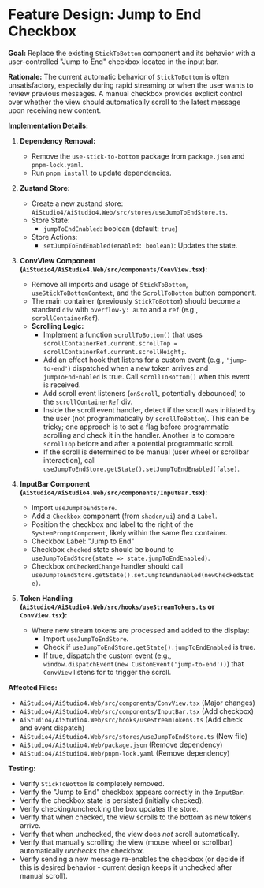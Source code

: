 ﻿# Feature Design: Jump to End Checkbox

**Goal:** Replace the existing `StickToBottom` component and its behavior with a user-controlled "Jump to End" checkbox located in the input bar.

**Rationale:** The current automatic behavior of `StickToBottom` is often unsatisfactory, especially during rapid streaming or when the user wants to review previous messages. A manual checkbox provides explicit control over whether the view should automatically scroll to the latest message upon receiving new content.

**Implementation Details:**

1.  **Dependency Removal:**
    *   Remove the `use-stick-to-bottom` package from `package.json` and `pnpm-lock.yaml`.
    *   Run `pnpm install` to update dependencies.

2.  **Zustand Store:**
    *   Create a new zustand store: `AiStudio4/AiStudio4.Web/src/stores/useJumpToEndStore.ts`.
    *   Store State:
        *   `jumpToEndEnabled`: boolean (default: `true`)
    *   Store Actions:
        *   `setJumpToEndEnabled(enabled: boolean)`: Updates the state.

3.  **ConvView Component (`AiStudio4/AiStudio4.Web/src/components/ConvView.tsx`):**
    *   Remove all imports and usage of `StickToBottom`, `useStickToBottomContext`, and the `ScrollToBottom` button component.
    *   The main container (previously `StickToBottom`) should become a standard `div` with `overflow-y: auto` and a `ref` (e.g., `scrollContainerRef`).
    *   **Scrolling Logic:**
        *   Implement a function `scrollToBottom()` that uses `scrollContainerRef.current.scrollTop = scrollContainerRef.current.scrollHeight;`.
        *   Add an effect hook that listens for a custom event (e.g., `'jump-to-end'`) dispatched when a new token arrives and `jumpToEndEnabled` is true. Call `scrollToBottom()` when this event is received.
        *   Add scroll event listeners (`onScroll`, potentially debounced) to the `scrollContainerRef` div.
        *   Inside the scroll event handler, detect if the scroll was initiated by the user (not programmatically by `scrollToBottom`). This can be tricky; one approach is to set a flag before programmatic scrolling and check it in the handler. Another is to compare `scrollTop` before and after a potential programmatic scroll.
        *   If the scroll is determined to be manual (user wheel or scrollbar interaction), call `useJumpToEndStore.getState().setJumpToEndEnabled(false)`.

4.  **InputBar Component (`AiStudio4/AiStudio4.Web/src/components/InputBar.tsx`):**
    *   Import `useJumpToEndStore`.
    *   Add a `Checkbox` component (from `shadcn/ui`) and a `Label`.
    *   Position the checkbox and label to the right of the `SystemPromptComponent`, likely within the same flex container.
    *   Checkbox Label: "Jump to End"
    *   Checkbox `checked` state should be bound to `useJumpToEndStore(state => state.jumpToEndEnabled)`.
    *   Checkbox `onCheckedChange` handler should call `useJumpToEndStore.getState().setJumpToEndEnabled(newCheckedState)`.

5.  **Token Handling (`AiStudio4/AiStudio4.Web/src/hooks/useStreamTokens.ts` or `ConvView.tsx`):**
    *   Where new stream tokens are processed and added to the display:
        *   Import `useJumpToEndStore`.
        *   Check if `useJumpToEndStore.getState().jumpToEndEnabled` is true.
        *   If true, dispatch the custom event (e.g., `window.dispatchEvent(new CustomEvent('jump-to-end'))`) that `ConvView` listens for to trigger the scroll.

**Affected Files:**

*   `AiStudio4/AiStudio4.Web/src/components/ConvView.tsx` (Major changes)
*   `AiStudio4/AiStudio4.Web/src/components/InputBar.tsx` (Add checkbox)
*   `AiStudio4/AiStudio4.Web/src/hooks/useStreamTokens.ts` (Add check and event dispatch)
*   `AiStudio4/AiStudio4.Web/src/stores/useJumpToEndStore.ts` (New file)
*   `AiStudio4/AiStudio4.Web/package.json` (Remove dependency)
*   `AiStudio4/AiStudio4.Web/pnpm-lock.yaml` (Remove dependency)

**Testing:**

*   Verify `StickToBottom` is completely removed.
*   Verify the "Jump to End" checkbox appears correctly in the `InputBar`.
*   Verify the checkbox state is persisted (initially checked).
*   Verify checking/unchecking the box updates the store.
*   Verify that when checked, the view scrolls to the bottom as new tokens arrive.
*   Verify that when unchecked, the view does *not* scroll automatically.
*   Verify that manually scrolling the view (mouse wheel or scrollbar) automatically *unchecks* the checkbox.
*   Verify sending a new message re-enables the checkbox (or decide if this is desired behavior - current design keeps it unchecked after manual scroll).